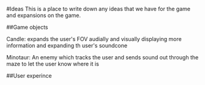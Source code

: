 #Ideas
This is a place to write down any ideas that we have for the game and expansions on the game.

##Game objects

Candle: expands the user's FOV audially and visually displaying more information and expanding th user's soundcone

Minotaur: An enemy which tracks the user and sends sound out through the maze to let the user know where it is

##User experince

